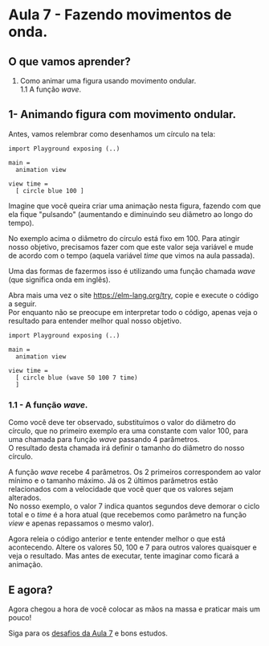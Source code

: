 # Aula 7 - Fazendo movimentos de onda.

## O que vamos aprender?

1. Como animar uma figura usando movimento ondular.  
1.1 A função *wave*.  

## 1- Animando figura com movimento ondular.

Antes, vamos relembrar como desenhamos um círculo na tela:

```
import Playground exposing (..)

main =
  animation view

view time =
  [ circle blue 100 ]
```

Imagine que você queira criar uma animação nesta figura,
fazendo com que ela fique "pulsando" (aumentando e diminuindo
seu diâmetro ao longo do tempo).

No exemplo acima o diâmetro do círculo está fixo em 100. Para
atingir nosso objetivo, precisamos fazer com que este valor
seja variável e mude de acordo com o tempo (aquela variável
*time* que vimos na aula passada).

Uma das formas de fazermos isso é utilizando uma função chamada
*wave* (que significa onda em inglês).

Abra mais uma vez o site <a href="https://elm-lang.org/try">https://elm-lang.org/try</a>,
copie e execute o código a seguir.  
Por enquanto não se preocupe em interpretar todo o código, apenas
veja o resultado para entender melhor qual nosso objetivo.

```
import Playground exposing (..)

main =
  animation view

view time =
  [ circle blue (wave 50 100 7 time)
  ]
```

### 1.1 - A função *wave*.

Como você deve ter observado, substituímos o valor do diâmetro
do círculo, que no primeiro exemplo era uma constante com valor 100,
para uma chamada para função *wave* passando 4 parâmetros.  
O resultado desta chamada irá definir o tamanho do diâmetro do nosso
círculo.  

A função *wave* recebe 4 parâmetros. Os 2 primeiros correspondem ao
valor mínimo e o tamanho máximo. Já os 2 últimos parâmetros estão
relacionados com a velocidade que você quer que os valores sejam alterados.  
No nosso exemplo, o valor 7 indica quantos segundos deve demorar o
ciclo total e o *time* é a hora atual (que recebemos como parâmetro
na função *view* e apenas repassamos o mesmo valor).

Agora releia o código anterior e tente entender melhor o que está
acontecendo. Altere os valores 50, 100 e 7 para outros valores
quaisquer e veja o resultado. Mas antes de executar,
tente imaginar como ficará a animação.

## E agora?

Agora chegou a hora de você colocar as mãos na massa
e praticar mais um pouco!

Siga para os [desafios da Aula 7](/aula_7_desafios.html) e bons estudos.
